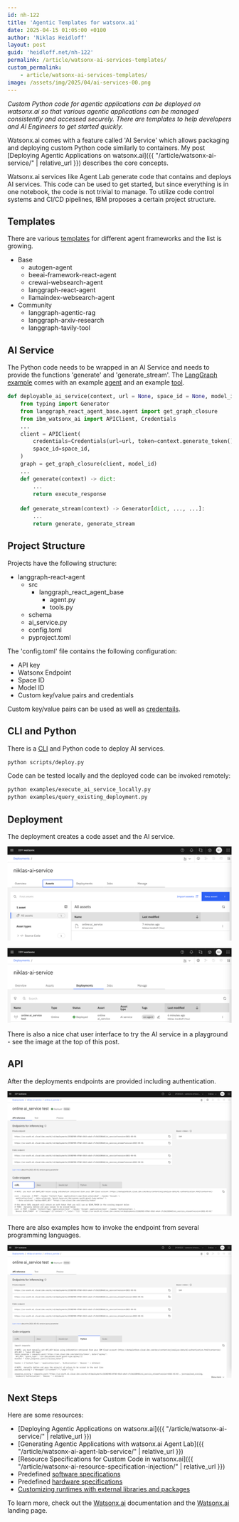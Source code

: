 ```yaml
---
id: nh-122
title: 'Agentic Templates for watsonx.ai'
date: 2025-04-15 01:05:00 +0100
author: 'Niklas Heidloff'
layout: post
guid: 'heidloff.net/nh-122'
permalink: /article/watsonx-ai-services-templates/
custom_permalink:
    - article/watsonx-ai-services-templates/
image: /assets/img/2025/04/ai-services-00.png
---
```


*Custom Python code for agentic applications can be deployed on watsonx.ai so that various agentic applications can be managed consistently and accessed securely. There are templates to help developers and AI Engineers to get started quickly.*

Watsonx.ai comes with a feature called 'AI Service' which allows packaging and deploying custom Python code similarly to containers. My post [Deploying Agentic Applications on watsonx.ai]({{ "/article/watsonx-ai-service/" | relative_url }}) describes the core concepts.

Watsonx.ai services like Agent Lab generate code that contains and deploys AI services. This code can be used to get started, but since everything is in one notebook, the code is not trivial to manage. To utilize code control systems and CI/CD pipelines, IBM proposes a certain project structure.

## Templates

There are various [templates](https://github.com/IBM/watsonx-developer-hub/tree/main/agents) for different agent frameworks and the list is growing.

* Base
  * autogen-agent
  * beeai-framework-react-agent
  * crewai-websearch-agent
  * langgraph-react-agent
  * llamaindex-websearch-agent
* Community
  * langgraph-agentic-rag
  * langgraph-arxiv-research
  * langgraph-tavily-tool

## AI Service

The Python code needs to be wrapped in an AI Service and needs to provide the functions 'generate' and 'generate_stream'. The [LangGraph example](https://github.com/IBM/watsonx-developer-hub/tree/main/agents/base/langgraph-react-agent) comes with an example [agent](https://github.com/IBM/watsonx-developer-hub/blob/main/agents/base/langgraph-react-agent/src/langgraph_react_agent_base/agent.py) and an example [tool](https://github.com/IBM/watsonx-developer-hub/blob/main/agents/base/langgraph-react-agent/src/langgraph_react_agent_base/tools.py).

```python
def deployable_ai_service(context, url = None, space_id = None, model_id = None, thread_id = None):
    from typing import Generator
    from langgraph_react_agent_base.agent import get_graph_closure
    from ibm_watsonx_ai import APIClient, Credentials
    ...
    client = APIClient(
        credentials=Credentials(url=url, token=context.generate_token()),
        space_id=space_id,
    )
    graph = get_graph_closure(client, model_id)
    ...
    def generate(context) -> dict:
        ...
        return execute_response

    def generate_stream(context) -> Generator[dict, ..., ...]:
        ...
        return generate, generate_stream
```

## Project Structure

Projects have the following structure:

* langgraph-react-agent
  * src
    * langgraph_react_agent_base
      * agent.py
      * tools.py
  * schema
  * ai_service.py
  * config.toml
  * pyproject.toml

The 'config.toml' file contains the following configuration:

* API key
* Watsonx Endpoint
* Space ID
* Model ID
* Custom key/value pairs and credentials

Custom key/value pairs can be used as well as [credentails](https://github.com/IBM/watsonx-developer-hub/tree/main/agents/community/langgraph-tavily-tool#setting-up-secrets-manager).

## CLI and Python

There is a [CLI](https://github.com/IBM/watsonx-developer-hub/tree/main/agents) and Python code to deploy AI services.

```bash
python scripts/deploy.py
```

Code can be tested locally and the deployed code can be invoked remotely:

```bash
python examples/execute_ai_service_locally.py
python examples/query_existing_deployment.py
```

## Deployment

The deployment creates a code asset and the AI service.

![image](/assets/img/2025/04/ai-services-01.png)

![image](/assets/img/2025/04/ai-services-02.png)

There is also a nice chat user interface to try the AI service in a playground - see the image at the top of this post.

## API

After the deployments endpoints are provided including authentication.

![image](/assets/img/2025/04/ai-services-03.png)

There are also examples how to invoke the endpoint from several programming languages.

![image](/assets/img/2025/04/ai-services-04.png)

## Next Steps

Here are some resources:

* [Deploying Agentic Applications on watsonx.ai]({{ "/article/watsonx-ai-service/" | relative_url }})
* [Generating Agentic Applications with watsonx.ai Agent Lab]({{ "/article/watsonx-ai-agent-lab-service/" | relative_url }})
* [Resource Specifications for Custom Code in watsonx.ai]({{ "/article/watsonx-ai-resource-specification-injection/" | relative_url }})
* Predefined [software specifications](https://dataplatform.cloud.ibm.com/docs/content/wsj/analyze-data/pm_service_supported_frameworks.html?context=wx&audience=wdp)
* Predefined [hardware specifications](https://dataplatform.cloud.ibm.com/docs/content/wsj/analyze-data/ml-hardware-configs.html?context=wx)
* [Customizing runtimes with external libraries and packages](https://www.ibm.com/docs/en/watsonx/w-and-w/2.1.0?topic=runtimes-customizing-external-libraries-packages)


To learn more, check out the [Watsonx.ai](https://www.ibm.com/docs/en/watsonx-as-a-service) documentation and the [Watsonx.ai](https://www.ibm.com/products/watsonx-ai) landing page.